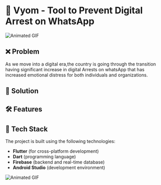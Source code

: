 # 🔱 Vyom - Tool to Prevent Digital Arrest on WhatsApp 

![Animated GIF](https://i.gifer.com/J4o.gif)

## ❌ Problem
As we move into a digital era,the country is going through the transition having
significant increase in digital Arrests on whatsApp that has increased emotional distress for both individuals and organizations.<br>

## 🚀 Solution

## 🛠️ Features  

## 🔧 Tech Stack  
The project is built using the following technologies:  

- **Flutter** (for cross-platform development)  
- **Dart** (programming language)  
- **Firebase** (backend and real-time database)  
- **Android Studio** (development environment)

![Animated GIF](https://media1.giphy.com/media/l3mZnuz4coJp8EBBm/giphy.gif)


